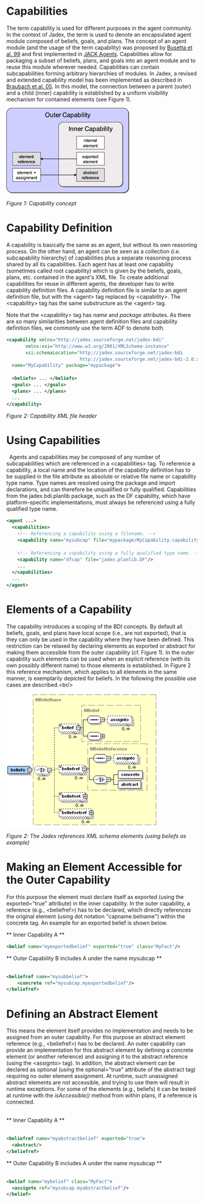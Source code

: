 # Capabilities

The term capability is used for different purposes in the agent community. In the context of Jadex, the term is used to denote an encapsulated agent module composed of beliefs, goals, and plans. The concept of an agent module (and the usage of the term capability) was proposed by [Busetta et al. 99](https://link.springer.com/chapter/10.1007/10719619_21) and first implemented in [JACK Agents](https://aosgrp.com/products/jack/). Capabilities allow for packaging a subset of beliefs, plans, and goals into an agent module and to reuse this module wherever needed. Capabilities can contain subcapabilities forming arbitrary hierarchies of modules. In Jadex, a revised and extended capability model has been implemented as described in [Braubach et al. 05](https://vsis-www.informatik.uni-hamburg.de/vsis/publications/lookpub/248). In this model, the connection between a parent (outer) and a child (inner) capability is established by a uniform visibility mechanism for contained elements (see Figure 1).

![](capability.png)

*Figure 1: Capability concept*

# Capability Definition

A capability is basically the same as an agent, but without its own reasoning process. On the other hand, an agent can be seen as a collection (i.e. subcapability hierarchy) of capabilities plus a separate reasoning process shared by all its capabilities. Each agent has at least one capability (sometimes called root capability) which is given by the beliefs, goals, plans, etc. contained in the agent's XML file. To create additional capabilities for reuse in different agents, the developer has to write capability definition files. A capability definition file is similar to an agent definition file, but with the &lt;agent&gt; tag replaced by &lt;capability&gt;. The &lt;capability&gt; tag has the same substructure as the &lt;agent&gt; tag.

Note that the &lt;capability&gt; tag has *name* and *package* attributes. As there are so many similarities between agent definition files and capability definition files, we commonly use the term ADF to denote both.

```xml
<capability xmlns="http://jadex.sourceforge.net/jadex-bdi"
       xmlns:xsi="http://www.w3.org/2001/XMLSchema-instance"
       xsi:schemaLocation="http://jadex.sourceforge.net/jadex-bdi
                           http://jadex.sourceforge.net/jadex-bdi-2.0.xsd"
  name="MyCapability" package="mypackage">

  <beliefs> ... </beliefs>
  <goals> ... </goals>
  <plans> ... </plans>
  ...
</capability>

```

*Figure 2: Capability XML file header*

# Using Capabilities

 
Agents and capabilities may be composed of any number of subcapabilities which are referenced in a &lt;capabilities&gt; tag. To reference a capability, a local name and the location of the capability definition has to be supplied in the file attribute as absolute or relative file name or capability type name. Type names are resolved using the package and import declarations, and can therefore be unqualified or fully qualified. Capabilities from the jadex.bdi.planlib package, such as the DF capability, which have platform-specific implementations, must always be referenced using a fully qualified type name.   
 

```xml
<agent ...>
  <capabilities>
    <!-- Referencing a capability using a filename. -->
    <capability name="mysubcap" file="mypackage/MyCapability.capability.xml"/>

    <!-- Referencing a capability using a fully qualified type name. -->
    <capability name="dfcap" file="jadex.planlib.DF"/>
    ...
  </capabilities>
  ...
</agent>
```

# Elements of a Capability

The capability introduces a scoping of the BDI concepts. By default all beliefs, goals, and plans have local scope (i.e., are not exported), that is they can only be used in the capability where they have been defined. This restriction can be relaxed by declaring elements as exported or abstract for making them accessible from the outer capability (cf. Figure 1). In the outer capability such elements can be used when an explicit reference (with its own possibly different name) to those elements is established. In Figure 2 this reference mechanism, which applies to all elements in the same manner, is exemplarily depicted for beliefs. In the following the possible use cases are described.&lt;br/&gt;

![](jadexreferencesadf.png)

*Figure 2: The Jadex references XML schema elements (using beliefs as example)*

# Making an Element Accessible for the Outer Capability

For this purpose the element must declare itself as exported (using the exported="true" attribute) in the inner capability. In the outer capability, a reference (e.g., &lt;beliefref&gt;) has to be declared, which directly references the original element (using dot notation "capname.belname") within the concrete tag. An example for an exported belief is shown below.
   

** Inner Capability A **

```xml
<belief name="myexportedbelief" exported="true" class="MyFact"/>

```

** Outer Capability B includes A under the name mysubcap **

```xml

<beliefref name="mysubbelief">
    <concrete ref="mysubcap.myexportedbelief"/>
</beliefref>
```

# Defining an Abstract Element

This means the element itself provides no implementation and needs to be assigned from an outer capability. For this purpose an abstract element reference (e.g., &lt;beliefref&gt;) has to be declared. An outer capability can provide an implementation for this abstract element by defining a concrete element (or another reference) and assigning it to the abstract reference (using the &lt;assignto&gt; tag). In addition, the abstract element can be declared as optional (using the optional="true" attribute of the abstract tag) requiring no outer element assignment. At runtime, such unassigned abstract elements are not accessible, and trying to use them will result in runtime exceptions. For some of the elements (e.g., beliefs) it can be tested at runtime with the *isAccessible()* method from within plans, if a reference is connected.\
   

** Inner Capability A **

```xml

<beliefref name="myabstractbelief" exported="true">
  <abstract/>
</beliefref>

```

** Outer Capability B includes A under the name mysubcap **

```xml

<belief name="mybelief" class="MyFact">
  <assignto ref="mysubcap.myabstractbelief"/>
</belief>

```

